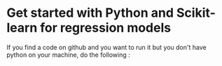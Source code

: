 # Get started with Python and Scikit-learn for regression models

If you find a code on github and you want to run it but you don't have python on your machine, do the following :
